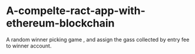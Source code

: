 # A-compelte-ract-app-with-ethereum-blockchain
A random winner picking game , and assign the gass collected by entry fee to winner account.
